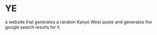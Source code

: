 # YE
a website that generates a random Kanye West quote and generates the google search results for it.
